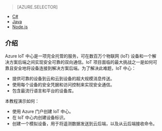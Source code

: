 > [AZURE.SELECTOR]
- [C#](/documentation/articles/iot-hub-csharp-csharp-getstarted/)
- [Java](/documentation/articles/iot-hub-java-java-getstarted/)
- [Node.js](/documentation/articles/iot-hub-node-node-getstarted/)

## 介绍
Azure IoT 中心是一项完全托管的服务，可在数百万个物联网 (IoT) 设备和一个解决方案后端之间实现安全可靠的双向通信。IoT 项目面临的最大挑战之一是如何可靠且安全地将设备连接到解决方案后端。为了解决此难题，IoT 中心：

* 提供可靠的设备到云和云到设备的超大规模消息传送。
* 使用每个设备的安全凭据和访问控制来实现安全通信。
* 包含最流行语言和平台的设备库。

本教程演示如何：

* 使用 Azure 门户创建 IoT 中心。
* 在 IoT 中心内创建设备标识。
* 创建一个模拟设备，用于将遥测数据发送到云后端，以及从云后端接收命令。

<!---HONumber=Mooncake_1212_2016-->